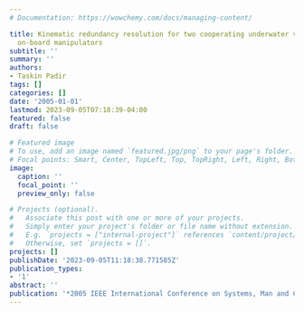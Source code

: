 ```yaml
---
# Documentation: https://wowchemy.com/docs/managing-content/

title: Kinematic redundancy resolution for two cooperating underwater vehicles with
  on-board manipulators
subtitle: ''
summary: ''
authors:
- Taskin Padir
tags: []
categories: []
date: '2005-01-01'
lastmod: 2023-09-05T07:18:39-04:00
featured: false
draft: false

# Featured image
# To use, add an image named `featured.jpg/png` to your page's folder.
# Focal points: Smart, Center, TopLeft, Top, TopRight, Left, Right, BottomLeft, Bottom, BottomRight.
image:
  caption: ''
  focal_point: ''
  preview_only: false

# Projects (optional).
#   Associate this post with one or more of your projects.
#   Simply enter your project's folder or file name without extension.
#   E.g. `projects = ["internal-project"]` references `content/project/deep-learning/index.md`.
#   Otherwise, set `projects = []`.
projects: []
publishDate: '2023-09-05T11:18:38.771585Z'
publication_types:
- '1'
abstract: ''
publication: '*2005 IEEE International Conference on Systems, Man and Cybernetics*'
---
```

